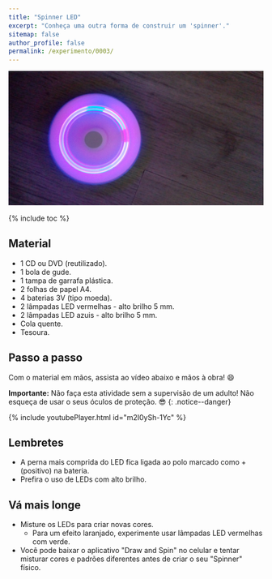 ```yaml
---
title: "Spinner LED"
excerpt: "Conheça uma outra forma de construir um 'spinner'."
sitemap: false
author_profile: false
permalink: /experimento/0003/
---
```

![Spinner LED](/assets/experimentos/0003/thumb.jpg)

{% include toc %}

## Material
* 1 CD ou DVD (reutilizado).
* 1 bola de gude.
* 1 tampa de garrafa plástica.
* 2 folhas de papel A4.
* 4 baterias 3V (tipo moeda).
* 2 lâmpadas LED vermelhas - alto brilho 5 mm.
* 2 lâmpadas LED azuis - alto brilho 5 mm.
* Cola quente.
* Tesoura.

## Passo a passo
Com o material em mãos, assista ao vídeo abaixo e mãos à obra! :smile:

**Importante:** Não faça esta atividade sem a supervisão de um adulto! Não esqueça de usar o seus óculos de proteção. :sunglasses:
{: .notice--danger}

{% include youtubePlayer.html id="m2I0ySh-1Yc" %}

## Lembretes
* A perna mais comprida do LED fica ligada ao polo marcado como + (positivo) na bateria.
* Prefira o uso de LEDs com alto brilho.

## Vá mais longe
* Misture os LEDs para criar novas cores. 
  * Para um efeito laranjado, experimente usar lâmpadas LED vermelhas com verde.
* Você pode baixar o aplicativo "Draw and Spin" no celular e tentar misturar cores e padrões diferentes antes de criar o seu "Spinner" físico. 



